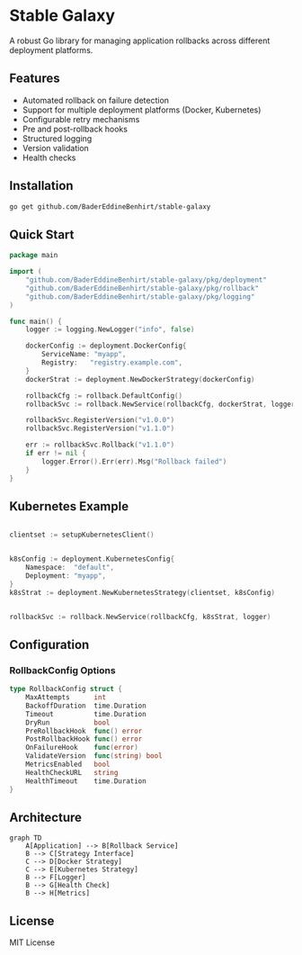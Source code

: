 # Stable Galaxy

A robust Go library for managing application rollbacks across different deployment platforms.

## Features

- Automated rollback on failure detection
- Support for multiple deployment platforms (Docker, Kubernetes)
- Configurable retry mechanisms
- Pre and post-rollback hooks
- Structured logging
- Version validation
- Health checks

## Installation

```bash
go get github.com/BaderEddineBenhirt/stable-galaxy
```

## Quick Start

```go
package main

import (
    "github.com/BaderEddineBenhirt/stable-galaxy/pkg/deployment"
    "github.com/BaderEddineBenhirt/stable-galaxy/pkg/rollback"
    "github.com/BaderEddineBenhirt/stable-galaxy/pkg/logging"
)

func main() {
    logger := logging.NewLogger("info", false)

    dockerConfig := deployment.DockerConfig{
        ServiceName: "myapp",
        Registry:   "registry.example.com",
    }
    dockerStrat := deployment.NewDockerStrategy(dockerConfig)

    rollbackCfg := rollback.DefaultConfig()
    rollbackSvc := rollback.NewService(rollbackCfg, dockerStrat, logger)

    rollbackSvc.RegisterVersion("v1.0.0")
    rollbackSvc.RegisterVersion("v1.1.0")

    err := rollbackSvc.Rollback("v1.1.0")
    if err != nil {
        logger.Error().Err(err).Msg("Rollback failed")
    }
}
```

## Kubernetes Example

```go

clientset := setupKubernetesClient()


k8sConfig := deployment.KubernetesConfig{
    Namespace:  "default",
    Deployment: "myapp",
}
k8sStrat := deployment.NewKubernetesStrategy(clientset, k8sConfig)


rollbackSvc := rollback.NewService(rollbackCfg, k8sStrat, logger)
```

## Configuration

### RollbackConfig Options
```go
type RollbackConfig struct {
    MaxAttempts      int
    BackoffDuration  time.Duration
    Timeout          time.Duration
    DryRun           bool
    PreRollbackHook  func() error
    PostRollbackHook func() error
    OnFailureHook    func(error)
    ValidateVersion  func(string) bool
    MetricsEnabled   bool
    HealthCheckURL   string
    HealthTimeout    time.Duration
}
```

## Architecture

```mermaid
graph TD
    A[Application] --> B[Rollback Service]
    B --> C[Strategy Interface]
    C --> D[Docker Strategy]
    C --> E[Kubernetes Strategy]
    B --> F[Logger]
    B --> G[Health Check]
    B --> H[Metrics]
```

## License

MIT License